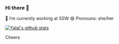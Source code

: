### Hi there 👋

<!--
**YalalCakirSSW/YalalCakirSSW** is a ✨ _special_ ✨ repository because its `README.md` (this file) appears on your GitHub profile.

- 🔭 I’m currently working at SSW
- 🌱 I’m currently learning ...
- 👯 I’m looking to collaborate on ...
- 🤔 I’m looking for help with ...
- 💬 Ask me about ...
- 📫 How to reach me: ...
- 😄 Pronouns: she/her
- ⚡ Fun fact: ...
-->

🔭 I’m currently working at SSW
😄 Pronouns: she/her

[![Yalal's github stats](https://github-readme-stats.vercel.app/api?username=yalalcakirssw&theme=dark)](https://github.com/yalalcakirssw/github-readme-stats)

Cheers
